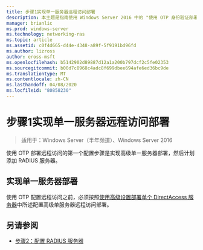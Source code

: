 ```yaml
---
title: 步骤1实现单一服务器远程访问部署
description: 本主题是指南使用 Windows Server 2016 中的 "使用 OTP 身份验证部署远程访问" 指南的一部分。
manager: brianlic
ms.prod: windows-server
ms.technology: networking-ras
ms.topic: article
ms.assetid: c0f4d665-d44e-4348-a89f-5f9191bd96fd
ms.author: lizross
author: eross-msft
ms.openlocfilehash: b5142902d89887d12a1a200b797dcf2c5fe02353
ms.sourcegitcommit: b00d7c8968c4adc8f699dbee694afe6ed36bc9de
ms.translationtype: MT
ms.contentlocale: zh-CN
ms.lasthandoff: 04/08/2020
ms.locfileid: "80858230"
---
```

# <a name="step-1-implement-a-single-server-remote-access-deployment"></a>步骤1实现单一服务器远程访问部署

>适用于：Windows Server（半年频道）、Windows Server 2016

使用 OTP 部署远程访问的第一个配置步骤是实现高级单一服务器部署，然后计划添加 RADIUS 服务器。  
  
## <a name="implement-a-single-server-deployment"></a>实现单一服务器部署  
使用 OTP 配置远程访问之前，必须按照[使用高级设置部署单个 DirectAccess 服务器](https://technet.microsoft.com/windows-server-docs/networking/remote-access/directaccess/single-server-advanced/deploy-a-single-directaccess-server-with-advanced-settings)中所述配置高级单服务器远程访问部署。  
  
## <a name="see-also"></a><a name="BKMK_Links"></a>另请参阅  
  
-   [步骤2：配置 RADIUS 服务器](Step-2-Configure-the-RADIUS-Server.md)  
  


